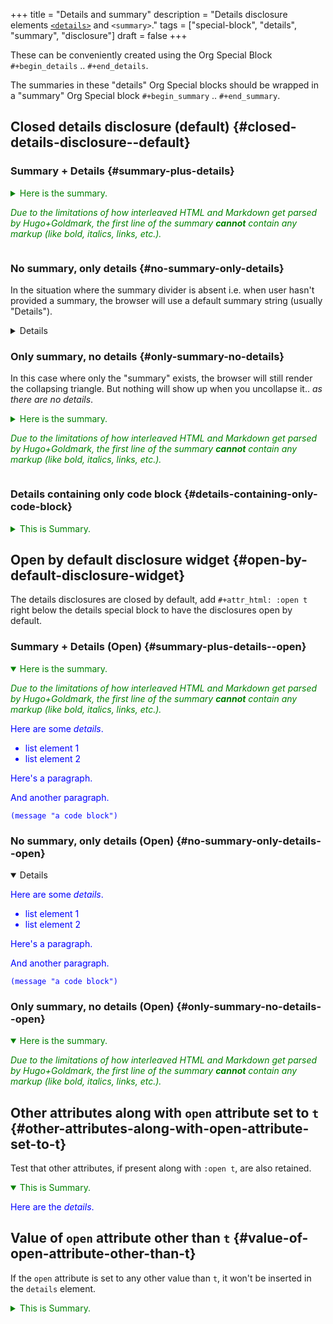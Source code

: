 +++
title = "Details and summary"
description = "Details disclosure elements [`<details>`](https://developer.mozilla.org/en-US/docs/Web/HTML/Element/details) and `<summary>`."
tags = ["special-block", "details", "summary", "disclosure"]
draft = false
+++

<style>details summary { color: green; }</style>

<style>details .details { color: blue; }</style>

These can be conveniently created using the Org Special Block
`#+begin_details` .. `#+end_details`.

The summaries in these "details" Org Special blocks should be wrapped
in a "summary" Org Special block `#+begin_summary` .. `#+end_summary`.


## Closed details disclosure (default) {#closed-details-disclosure--default}


### Summary + Details {#summary-plus-details}

<details>
<summary>Here is the summary.

_Due to the limitations of how interleaved HTML and Markdown get
parsed by Hugo+Goldmark, the first line of the summary **cannot**
contain any markup (like bold, italics, links, etc.)._</summary>
<div class="details">

Here are some _details_.

-   list element 1
-   list element 2

Here's a paragraph.

And another paragraph.

```emacs-lisp
(message "a code block")
```
</div>
</details>


### No summary, only details {#no-summary-only-details}

In the situation where the summary divider is absent i.e. when user
hasn't provided a summary, the browser will use a default summary
string (usually "Details").

<details>
<div class="details">

Here are some _details_.

-   list element 1
-   list element 2

Here's a paragraph.

And another paragraph.

```emacs-lisp
(message "a code block")
```
</div>
</details>


### Only summary, no details {#only-summary-no-details}

In this case where only the "summary" exists, the browser will still
render the collapsing triangle. But nothing will show up when you
uncollapse it.. _as there are no details_.

<details>
<summary>Here is the summary.

_Due to the limitations of how interleaved HTML and Markdown get
parsed by Hugo+Goldmark, the first line of the summary **cannot**
contain any markup (like bold, italics, links, etc.)._</summary>
<div class="details">
</div>
</details>


### Details containing only code block {#details-containing-only-code-block}

<details>
<summary>This is Summary.</summary>
<div class="details">

```emacs-lisp
(message "This is in details")
```
</div>
</details>


## Open by default disclosure widget {#open-by-default-disclosure-widget}

The details disclosures are closed by default, add `#+attr_html: :open
t` right below the details special block to have the disclosures open
by default.


### Summary + Details (Open) {#summary-plus-details--open}

<details open>
<summary>Here is the summary.

_Due to the limitations of how interleaved HTML and Markdown get
parsed by Hugo+Goldmark, the first line of the summary **cannot**
contain any markup (like bold, italics, links, etc.)._</summary>
<div class="details">

Here are some _details_.

-   list element 1
-   list element 2

Here's a paragraph.

And another paragraph.

```emacs-lisp
(message "a code block")
```
</div>
</details>


### No summary, only details (Open) {#no-summary-only-details--open}

<details open>
<div class="details">

Here are some _details_.

-   list element 1
-   list element 2

Here's a paragraph.

And another paragraph.

```emacs-lisp
(message "a code block")
```
</div>
</details>


### Only summary, no details (Open) {#only-summary-no-details--open}

<details open>
<summary>Here is the summary.

_Due to the limitations of how interleaved HTML and Markdown get
parsed by Hugo+Goldmark, the first line of the summary **cannot**
contain any markup (like bold, italics, links, etc.)._</summary>
<div class="details">
</div>
</details>


## Other attributes along with `open` attribute set to `t` {#other-attributes-along-with-open-attribute-set-to-t}

Test that other attributes, if present along with `:open t`, are also retained.

<details open class="foo">
<summary>This is Summary.</summary>
<div class="details">

Here are the _details_.
</div>
</details>


## Value of `open` attribute other than `t` {#value-of-open-attribute-other-than-t}

If the `open` attribute is set to any other value than `t`, it won't
be inserted in the `details` element.

<details class="foo">
<summary>This is Summary.</summary>
<div class="details">

Here are the _details_.
</div>
</details>
